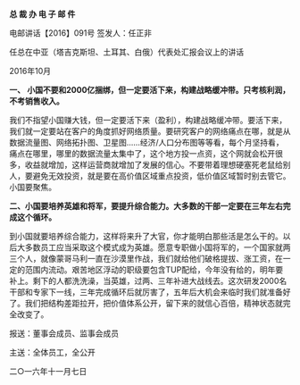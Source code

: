 **总 裁 办 电 子 邮 件**

 

电邮讲话【2016】091号                             签发人：任正非

 

任总在中亚（塔吉克斯坦、土耳其、白俄）代表处汇报会议上的讲话

 

2016年10月

**一、**    **小国不要和2000亿捆绑，但一定要活下来，构建战略缓冲带。只考核利润，不考销售收入。**

我们不指望小国赚大钱，但一定要活下来（盈利），构建战略缓冲带。要活下来，我们就一定要站在客户的角度抓好网络质量。要研究客户的网络痛点在哪，就是从数据流量图、网络拓扑图、卫星图……经济/人口分布图等等看，每个月坚持看，痛点在哪里，哪里的数据流量太集中了，这个地方投一点资，这个网就会松开很多，收益就增加，这样运营商就增加了发展的信心。不要带着理想硬塞死老鼠给别人，要避免无效投资，就是要在高价值区域重点投资，低价值区域暂时别去管它。小国要聚焦。

**二、小国要培养英雄和将军，要提升综合能力。大多数的干部一定要在三年左右完成这个循环。**

到小国就要培养综合能力，这样将来升了大官，你才能明白那些活是怎么干的。以后大多数员工应当采取这个模式成为英雄。愿意专职做小国将军的，一个国家就两三个人，就像蒙哥马利一直在沙漠里作战，我们就给他们破格提拔、涨工资，在一定的范围内流动。艰苦地区浮动的职级要包含TUP配给，今年没有给的，明年要补上。剩下的人都洗洗澡，当英雄，过两、三年补进大战线去。这次研发2000名干部和专家下一线，三年完成循环后就厉害了，五年后大机会来临时我们就准备好了。我们把结构差距拉开，把价值体系公开，留下来的就信心百倍，精神状态就完全改变了。

 

 

 





















































报送：董事会成员、监事会成员

主送：全体员工，全公开

二○一六年十一月七日